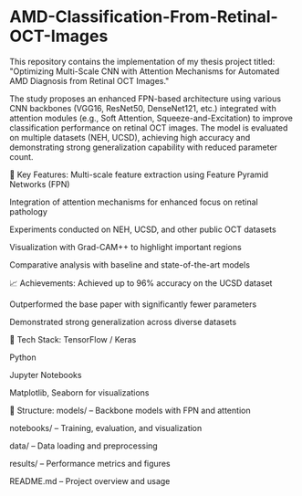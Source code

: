 # AMD-Classification-From-Retinal-OCT-Images
This repository contains the implementation of my thesis project titled:
"Optimizing Multi-Scale CNN with Attention Mechanisms for Automated AMD Diagnosis from Retinal OCT Images."

The study proposes an enhanced FPN-based architecture using various CNN backbones (VGG16, ResNet50, DenseNet121, etc.) integrated with attention modules (e.g., Soft Attention, Squeeze-and-Excitation) to improve classification performance on retinal OCT images. The model is evaluated on multiple datasets (NEH, UCSD), achieving high accuracy and demonstrating strong generalization capability with reduced parameter count.

🔬 Key Features:
Multi-scale feature extraction using Feature Pyramid Networks (FPN)

Integration of attention mechanisms for enhanced focus on retinal pathology

Experiments conducted on NEH, UCSD, and other public OCT datasets

Visualization with Grad-CAM++ to highlight important regions

Comparative analysis with baseline and state-of-the-art models

📈 Achievements:
Achieved up to 96% accuracy on the UCSD dataset

Outperformed the base paper with significantly fewer parameters

Demonstrated strong generalization across diverse datasets

🚀 Tech Stack:
TensorFlow / Keras

Python

Jupyter Notebooks

Matplotlib, Seaborn for visualizations

📂 Structure:
models/ – Backbone models with FPN and attention

notebooks/ – Training, evaluation, and visualization

data/ – Data loading and preprocessing

results/ – Performance metrics and figures

README.md – Project overview and usage
